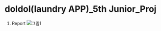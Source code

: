 # doldol(laundry APP)_5th Junior_Proj

1. Report
![그림1](https://user-images.githubusercontent.com/59702552/88473664-bcd05e80-cf5a-11ea-917a-c05679e60c51.jpg)

